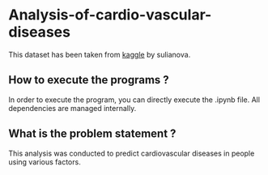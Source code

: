 # Analysis-of-cardio-vascular-diseases

This dataset has been taken from [kaggle](https://www.kaggle.com/sulianova/cardiovascular-disease-dataset) by sulianova.  

## How to execute the programs ?
In order to execute the program, you can directly execute the .ipynb file. All dependencies are managed internally. 

## What is the problem statement ?
This analysis was conducted to predict cardiovascular diseases in people using various factors. 

